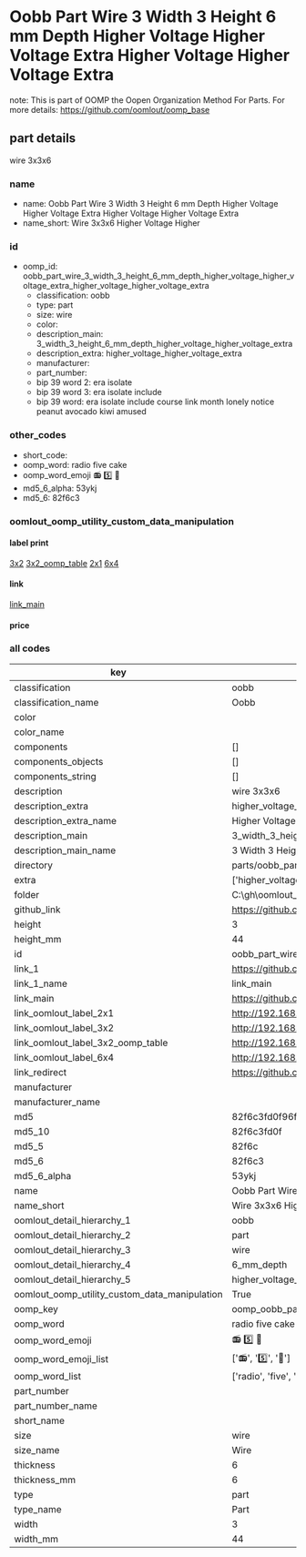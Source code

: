 # Oobb Part Wire 3 Width 3 Height 6 mm Depth Higher Voltage Higher Voltage Extra Higher Voltage Higher Voltage Extra  

note: This is part of OOMP the Oopen Organization Method For Parts. For more details: https://github.com/oomlout/oomp_base

##  part details
  



wire 3x3x6



### name
* name: Oobb Part Wire 3 Width 3 Height 6 mm Depth Higher Voltage Higher Voltage Extra Higher Voltage Higher Voltage Extra
* name_short: Wire 3x3x6 Higher Voltage Higher
### id
* oomp_id: oobb_part_wire_3_width_3_height_6_mm_depth_higher_voltage_higher_voltage_extra_higher_voltage_higher_voltage_extra
  * classification: oobb
  * type: part
  * size: wire
  * color: 
  * description_main: 3_width_3_height_6_mm_depth_higher_voltage_higher_voltage_extra
  * description_extra: higher_voltage_higher_voltage_extra
  * manufacturer: 
  * part_number: 
  * bip 39 word 2: era isolate
  * bip 39 word 3: era isolate include
  * bip 39 word: era isolate include course link month lonely notice peanut avocado kiwi amused

### other_codes
* short_code: 
* oomp_word: radio five cake
* oomp_word_emoji :radio: :five: :cake:
* md5_6_alpha: 53ykj
* md5_6: 82f6c3






### oomlout_oomp_utility_custom_data_manipulation
#### label print
[3x2](http://192.168.1.245:1112/?label=oomp%2053ykj)
[3x2_oomp_table](http://192.168.1.108:1112/?label=oomp%2053ykj)
[2x1](http://192.168.1.242:1112/?label=oomp%2053ykj)
[6x4](http://192.168.1.55:1112/?label=oomp%2053ykj)    

#### link

[link_main](https://github.com/oomlout/oomlout_oobb_version_4_generated_parts/tree/main/navigation_oomp/oobb/part/wire/3_width_3_height_6_mm_depth_higher_voltage_higher_voltage_extra/higher_voltage_higher_voltage_extra/part)                              

#### price







### all codes 
| key | value |  
| --- | --- |  
| classification | oobb |  
| classification_name | Oobb |  
| color |  |  
| color_name |  |  
| components | [] |  
| components_objects | [] |  
| components_string | [] |  
| description | wire 3x3x6 |  
| description_extra | higher_voltage_higher_voltage_extra |  
| description_extra_name | Higher Voltage Higher Voltage Extra |  
| description_main | 3_width_3_height_6_mm_depth_higher_voltage_higher_voltage_extra |  
| description_main_name | 3 Width 3 Height 6 mm Depth Higher Voltage Higher Voltage Extra |  
| directory | parts/oobb_part_wire_3_width_3_height_6_mm_depth_higher_voltage_higher_voltage_extra_higher_voltage_higher_voltage_extra |  
| extra | ['higher_voltage', 'higher_voltage'] |  
| folder | C:\gh\oomlout_oobb_version_4_generated_parts\parts\oobb_part_wire_3_width_3_height_6_mm_depth_higher_voltage_higher_voltage_extra_higher_voltage_higher_voltage_extra |  
| github_link | https://github.com/oomlout/oomlout_oomp_part_src/tree/main/parts/oobb_part_wire_3_width_3_height_6_mm_depth_higher_voltage_higher_voltage_extra_higher_voltage_higher_voltage_extra |  
| height | 3 |  
| height_mm | 44 |  
| id | oobb_part_wire_3_width_3_height_6_mm_depth_higher_voltage_higher_voltage_extra_higher_voltage_higher_voltage_extra |  
| link_1 | https://github.com/oomlout/oomlout_oobb_version_4_generated_parts/tree/main/navigation_oomp/oobb/part/wire/3_width_3_height_6_mm_depth_higher_voltage_higher_voltage_extra/higher_voltage_higher_voltage_extra/part |  
| link_1_name | link_main |  
| link_main | https://github.com/oomlout/oomlout_oobb_version_4_generated_parts/tree/main/navigation_oomp/oobb/part/wire/3_width_3_height_6_mm_depth_higher_voltage_higher_voltage_extra/higher_voltage_higher_voltage_extra/part |  
| link_oomlout_label_2x1 | http://192.168.1.242:1112/?label=oomp%2053ykj |  
| link_oomlout_label_3x2 | http://192.168.1.245:1112/?label=oomp%2053ykj |  
| link_oomlout_label_3x2_oomp_table | http://192.168.1.108:1112/?label=oomp%2053ykj |  
| link_oomlout_label_6x4 | http://192.168.1.55:1112/?label=oomp%2053ykj |  
| link_redirect | https://github.com/oomlout/oomlout_oobb_version_4_generated_parts/tree/main/parts/oobb_wire_03_03_06_ex_higher_voltage_higher_voltage |  
| manufacturer |  |  
| manufacturer_name |  |  
| md5 | 82f6c3fd0f96f0763dc10314e4dda262 |  
| md5_10 | 82f6c3fd0f |  
| md5_5 | 82f6c |  
| md5_6 | 82f6c3 |  
| md5_6_alpha | 53ykj |  
| name | Oobb Part Wire 3 Width 3 Height 6 mm Depth Higher Voltage Higher Voltage Extra Higher Voltage Higher Voltage Extra |  
| name_short | Wire 3x3x6 Higher Voltage Higher |  
| oomlout_detail_hierarchy_1 | oobb |  
| oomlout_detail_hierarchy_2 | part |  
| oomlout_detail_hierarchy_3 | wire |  
| oomlout_detail_hierarchy_4 | 6_mm_depth |  
| oomlout_detail_hierarchy_5 | higher_voltage_higher_voltage_extra |  
| oomlout_oomp_utility_custom_data_manipulation | True |  
| oomp_key | oomp_oobb_part_wire_3_width_3_height_6_mm_depth_higher_voltage_higher_voltage_extra_higher_voltage_higher_voltage_extra |  
| oomp_word | radio five cake |  
| oomp_word_emoji | :radio: :five: :cake: |  
| oomp_word_emoji_list | [':radio:', ':five:', ':cake:'] |  
| oomp_word_list | ['radio', 'five', 'cake'] |  
| part_number |  |  
| part_number_name |  |  
| short_name |  |  
| size | wire |  
| size_name | Wire |  
| thickness | 6 |  
| thickness_mm | 6 |  
| type | part |  
| type_name | Part |  
| width | 3 |  
| width_mm | 44 |  
